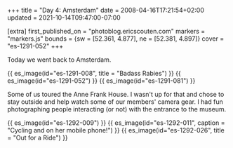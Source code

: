 +++
title = "Day 4: Amsterdam"
date = 2008-04-16T17:21:54+02:00
updated = 2021-10-14T09:47:00-07:00

[extra]
first_published_on = "photoblog.ericscouten.com"
markers = "markers.js"
bounds = {sw = [52.361, 4.877], ne = [52.381, 4.897]}
cover = "es-1291-052"
+++

Today we went back to Amsterdam.

<!-- more -->

{{ es_image(id="es-1291-008", title = "Badass Rabies") }}
{{ es_image(id="es-1291-052") }}
{{ es_image(id="es-1291-081") }}

Some of us toured the Anne Frank House. I wasn't up for that and chose to stay outside and help watch some of our members' camera gear. I had fun photographing people interacting (or not) with the entrance to the museum.

{{ es_image(id="es-1292-009") }}
{{ es_image(id="es-1292-011", caption = "Cycling and on her mobile phone!") }}
{{ es_image(id="es-1292-026", title = "Out for a Ride") }}
